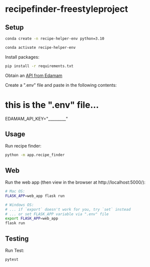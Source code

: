 # recipefinder-freestyleproject



## Setup
```sh
conda create -n recipe-helper-env python=3.10

conda activate recipe-helper-env

```

Install packages:
```sh
pip install -r requirements.txt
```

Obtain an [API from Edamam](https://developer.edamam.com/edamam-docs-recipe-api)

Create a ".env" file and paste in the following contents:

# this is the ".env" file...

EDAMAM_API_KEY="_________"

## Usage

Run recipe finder:

```sh
python -m app.recipe_finder
```


## Web

Run the web app (then view in the browser at http://localhost:5000/):

```sh 
# Mac OS:
FLASK_APP=web_app flask run

# Windows OS:
# ... if `export` doesn't work for you, try `set` instead
# ... or set FLASK_APP variable via ".env" file
export FLASK_APP=web_app
flask run
```


## Testing
Run Test:

```sh
pytest
```
